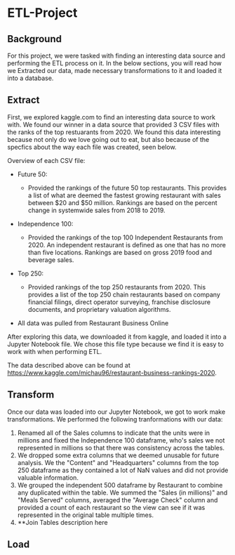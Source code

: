 # ETL-Project

## Background
For this project, we were tasked with finding an interesting data source and performing the ETL process on it. In the below sections, you will read how we Extracted our data, made necessary transformations to it and loaded it into a database. 

## Extract
First, we explored kaggle.com to find an interesting data source to work with. We found our winner in a data source that provided 3 CSV files with the ranks of the top restuarants from 2020. We found this data interesting because not only do we love going out to eat, but also because of the specfics about the way each file was created, seen below.

Overview of each CSV file:
* Future 50:
    * Provided the rankings of the future 50 top restaurants. This provides a list of what are deemed the fastest growing restaurant with sales between $20 and $50 million. Rankings are based on the percent change in systemwide sales from 2018 to 2019.
* Independence 100:
    * Provided the rankings of the top 100 Independent Restaurants from 2020. An independent restaurant is defined as one that has no more than five locations. Rankings are based on gross 2019 food and beverage sales.
* Top 250:
    * Provided rankings of the top 250 restaurants from 2020. This provides a list of the top 250 chain restaurants based on company financial filings, direct operator surveying, franchise disclosure documents, and proprietary valuation algorithms.

* All data was pulled from Restaurant Business Online

After exploring this data, we downloaded it from kaggle, and loaded it into a Jupyter Notebook file. We chose this file type because we find it is easy to work with when performing ETL. 

The data described above can be found at https://www.kaggle.com/michau96/restaurant-business-rankings-2020.

## Transform
Once our data was loaded into our Jupyter Notebook, we got to work make transformations. We performed the following tranformations with our data:
1. Renamed all of the Sales columns to indicate that the units were in millions and fixed the Independence 100 dataframe, who's sales we not represented in millions so that there was consistency across the tables.
2. We dropped some extra columns that we deemed unusable for future analysis. We the "Content" and "Headquarters" columns from the top 250 dataframe as they contained a lot of NaN values and did not provide valuable information.
3. We grouped the independent 500 dataframe by Restaurant to combine any duplicated within the table. We summed the "Sales (in millions)" and "Meals Served" columns, averaged the "Average Check" column and provided a count of each restaurant so the view can see if it was represented in the original table multiple times.
4. **Join Tables description here



## Load






